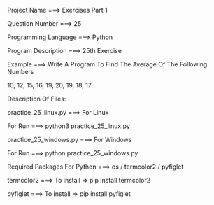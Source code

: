 Project Name ===> Exercises Part 1

Question Number ===> 25

Programming Language ===> Python

Program Description ===> 25th Exercise

Example ===> Write A Program To Find The Average Of The Following Numbers

10, 12, 15, 16, 19, 20, 19, 18, 17

Description Of Files:

practice_25_linux.py ===> For Linux 

For Run ===> python3 practice_25_linux.py

practice_25_windows.py ===> For Windows

For Run ===> python practice_25_windows.py

Required Packages For Python ===> os / termcolor2 / pyfiglet

termcolor2 ===> To install => pip install termcolor2

pyfiglet ===> To install => pip install pyfiglet
